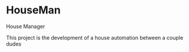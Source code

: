 # HouseMan
House Manager

This project is the development of a house automation between a couple dudes
